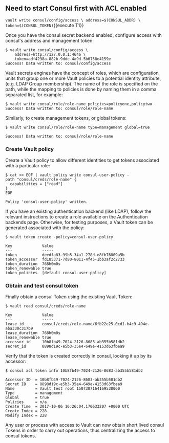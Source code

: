 ## Need to start Consul first with ACL enabled

`vault write consul/config/access \
    address=$(CONSUL_ADDR) \
    token=$(CONSUL_TOKEN)`{{execute T1}}


Once you have the consul secret backend enabled, configure access with consul's address and management token:

```
$ vault write consul/config/access \
    address=http://127.0.0.1:4646 \
    token=adf4238a-882b-9ddc-4a9d-5b6758e4159e
Success! Data written to: consul/config/access
```

Vault secrets engines have the concept of roles, which are configuration units that group one or more Vault policies to a potential identity attribute, (e.g. LDAP Group membership). The name of the role is specified on the path, while the mapping to policies is done by naming them in a comma separated list, for example:

```
$ vault write consul/role/role-name policies=policyone,policytwo
Success! Data written to: consul/role/role-name
```

Similarly, to create management tokens, or global tokens:

```
$ vault write consul/role/role-name type=management global=true
```

```
Success! Data written to: consul/role/role-name
```

### Create Vault policy

Create a Vault policy to allow different identities to get tokens associated with a particular role:

```
$ cat << EOF | vault policy write consul-user-policy -
path "consul/creds/role-name" {
  capabilities = ["read"]
}
EOF
```

```
Policy 'consul-user-policy' written.
```

If you have an existing authentication backend (like LDAP), follow the relevant instructions to create a role available on the Authentication backends page. Otherwise, for testing purposes, a Vault token can be generated associated with the policy:

```
$ vault token create -policy=consul-user-policy
```

```
Key             Value
---             -----
token           deedfa83-99b5-34a1-278d-e8fb76809a5b
token_accessor  fd185371-7d80-8011-4f45-1bb3af2c2733
token_duration  768h0m0s
token_renewable true
token_policies  [default consul-user-policy]
```

### Obtain and test consul token

Finally obtain a consul Token using the existing Vault Token:

```
$ vault read consul/creds/role-name
```

```
Key             Value
---             -----
lease_id        consul/creds/role-name/6fb22e25-0cd1-b4c9-494e-aba330c317b9
lease_duration  768h0m0s
lease_renewable true
accessor_id     10b8fb49-7024-2126-8683-ab355b581db2
secret_id       8898d19c-e5b3-35e4-649e-4153d63fbea9
```

Verify that the token is created correctly in consul, looking it up by its accessor:

```
$ consul acl token info 10b8fb49-7024-2126-8683-ab355b581db2
```

```
Accessor ID  = 10b8fb49-7024-2126-8683-ab355b581db2
Secret ID    = 8898d19c-e5b3-35e4-649e-4153d63fbea9
Name         = Vault test root 1507307164169530060
Type         = management
Global       = true
Policies     = n/a
Create Time  = 2017-10-06 16:26:04.170633207 +0000 UTC
Create Index = 228
Modify Index = 228
```

Any user or process with access to Vault can now obtain short lived consul Tokens in order to carry out operations, thus centralizing the access to consul tokens.